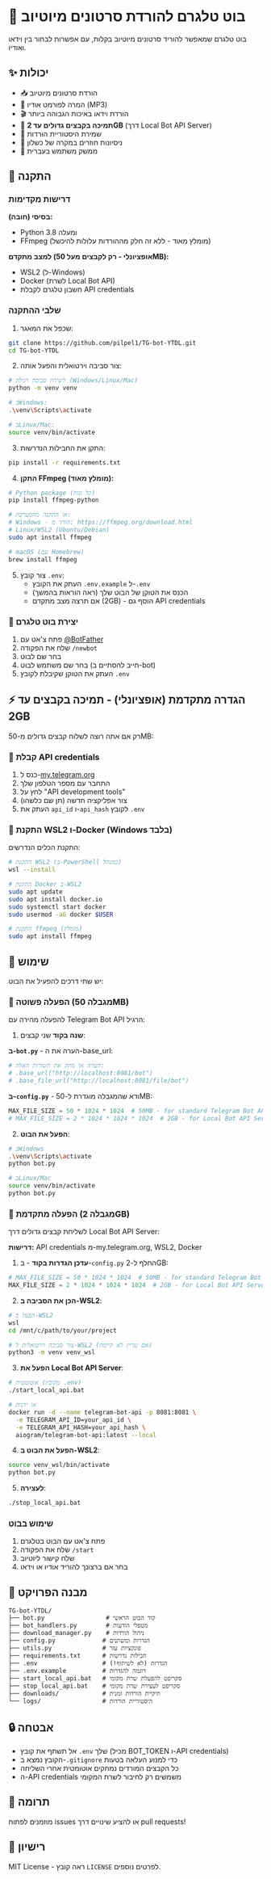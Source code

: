 # 🎥 בוט טלגרם להורדת סרטונים מיוטיוב

בוט טלגרם שמאפשר להוריד סרטונים מיוטיוב בקלות, עם אפשרות לבחור בין וידאו ואודיו.

## ✨ יכולות

- 📥 הורדת סרטונים מיוטיוב
- 🎵 המרה לפורמט אודיו (MP3)
- 🎬 הורדת וידאו באיכות הגבוהה ביותר
- 🚀 **תמיכה בקבצים גדולים עד 2GB** (דרך Local Bot API Server)
- 📝 שמירת היסטוריית הורדות
- 🔄 ניסיונות חוזרים במקרה של כשלון
- 💬 ממשק משתמש בעברית

## 🚀 התקנה

### דרישות מקדימות

**בסיסי (חובה):**
- Python 3.8 ומעלה
- FFmpeg (מומלץ מאוד - ללא זה חלק מההורדות עלולות להיכשל)

**למצב מתקדם (אופציונלי - רק לקבצים מעל 50MB):**
- WSL2 (ל-Windows)
- Docker (לשרת Local Bot API)
- חשבון טלגרם לקבלת API credentials

### שלבי ההתקנה

1. שכפל את המאגר:
```bash
git clone https://github.com/pilpel1/TG-bot-YTDL.git
cd TG-bot-YTDL
```

2. צור סביבה וירטואלית והפעל אותה:
```bash
# ליצירת סביבה רגילה (Windows/Linux/Mac)
python -m venv venv

# בWindows:
.\venv\Scripts\activate

# בLinux/Mac:
source venv/bin/activate
```

3. התקן את החבילות הנדרשות:
```bash
pip install -r requirements.txt
```

4. **התקן FFmpeg (מומלץ מאוד):**
```bash
# Python package (קל ונוח)
pip install ffmpeg-python

# או התקנה מהמערכת:
# Windows - הורד מ: https://ffmpeg.org/download.html
# Linux/WSL2 (Ubuntu/Debian)
sudo apt install ffmpeg

# macOS (עם Homebrew)
brew install ffmpeg
```

5. צור קובץ `.env`:
   - העתק את הקובץ `.env.example` ל-`.env`
   - הכנס את הטוקן של הבוט שלך (ראה הוראות בהמשך)
   - אם תרצה מצב מתקדם (2GB) - הוסף גם API credentials

### 🤖 יצירת בוט טלגרם

1. פתח צ'אט עם [@BotFather](https://t.me/BotFather)
2. שלח את הפקודה `/newbot`
3. בחר שם לבוט
4. בחר שם משתמש לבוט (חייב להסתיים ב-bot)
5. העתק את הטוקן שקיבלת לקובץ `.env`

## ⚡ הגדרה מתקדמת (אופציונלי) - תמיכה בקבצים עד 2GB

רק אם אתה רוצה לשלוח קבצים גדולים מ-50MB:

### 🔑 קבלת API credentials

1. כנס ל-[my.telegram.org](https://my.telegram.org)
2. התחבר עם מספר הטלפון שלך
3. לחץ על "API development tools"
4. צור אפליקציה חדשה (תן שם כלשהו)
5. העתק את `api_id` ו-`api_hash` לקובץ `.env`

### 🐳 התקנת WSL2 ו-Docker (Windows בלבד)

התקנת הכלים הנדרשים:

```bash
# התקנת WSL2 (ב-PowerShell כמנהל)
wsl --install

# התקנת Docker ב-WSL2
sudo apt update
sudo apt install docker.io
sudo systemctl start docker
sudo usermod -aG docker $USER

# התקנת ffmpeg (מומלץ)
sudo apt install ffmpeg
```

## 🎯 שימוש

יש שתי דרכים להפעיל את הבוט:

### 🔸 הפעלה פשוטה (מגבלה 50MB)

להפעלה מהירה עם Telegram Bot API הרגיל:

1. **שנה בקוד** שני קבצים:

**ב-`bot.py`** - הערה את ה-base_url:
```python
# הערה או מחק את השורות האלה:
# .base_url("http://localhost:8081/bot")
# .base_file_url("http://localhost:8081/file/bot")
```

**ב-`config.py`** - ודא שהמגבלה מוגדרת ל-50MB:
```python
MAX_FILE_SIZE = 50 * 1024 * 1024  # 50MB - for standard Telegram Bot API
# MAX_FILE_SIZE = 2 * 1024 * 1024 * 1024  # 2GB - for Local Bot API Server mode
```

2. **הפעל את הבוט**:
```bash
# בWindows
.\venv\Scripts\activate
python bot.py

# בLinux/Mac  
source venv/bin/activate
python bot.py
```

### 🚀 הפעלה מתקדמת (מגבלה 2GB)

לשליחת קבצים גדולים דרך Local Bot API Server:

**דרישות:** API credentials מ-my.telegram.org, WSL2, Docker

1. **עדכן הגדרות בקוד** - ב-`config.py` החלף ל-2GB:
```python
# MAX_FILE_SIZE = 50 * 1024 * 1024  # 50MB - for standard Telegram Bot API
MAX_FILE_SIZE = 2 * 1024 * 1024 * 1024  # 2GB - for Local Bot API Server mode
```

2. **הכן את הסביבה ב-WSL2**:
```bash
# הפעל ב-WSL2
wsl
cd /mnt/c/path/to/your/project

# צור סביבה וירטואלית ל-WSL2 (אם עדיין לא קיימת)
python3 -m venv venv_wsl
```

3. **הפעל את Local Bot API Server**:
```bash
# אוטומטית (מקובץ .env)
./start_local_api.bat

# או ידנית
docker run -d --name telegram-bot-api -p 8081:8081 \
  -e TELEGRAM_API_ID=your_api_id \
  -e TELEGRAM_API_HASH=your_api_hash \
  aiogram/telegram-bot-api:latest --local
```

4. **הפעל את הבוט ב-WSL2**:
```bash
source venv_wsl/bin/activate
python bot.py
```

5. **לעצירה**:
```bash
./stop_local_api.bat
```

### שימוש בבוט

1. פתח צ'אט עם הבוט בטלגרם
2. שלח את הפקודה `/start`
3. שלח קישור ליוטיוב
4. בחר אם ברצונך להוריד אודיו או וידאו

## 📁 מבנה הפרויקט

```
TG-bot-YTDL/
├── bot.py                 # קוד הבוט הראשי
├── bot_handlers.py        # מטפלי הודעות
├── download_manager.py    # ניהול הורדות
├── config.py             # הגדרות ומשתנים
├── utils.py              # פונקציות עזר
├── requirements.txt      # חבילות נדרשות
├── .env                  # הגדרות (לא לשיתוף!)
├── .env.example          # דוגמה להגדרות
├── start_local_api.bat   # סקריפט להפעלת שרת מקומי
├── stop_local_api.bat    # סקריפט לעצירת שרת מקומי
├── downloads/            # תיקיית הורדות זמנית
└── logs/                 # היסטוריית הורדות
```

## 🔒 אבטחה

- אל תשתף את קובץ `.env` שלך (מכיל BOT_TOKEN ו-API credentials)
- הקובץ נמצא ב-`.gitignore` כדי למנוע העלאה בטעות
- כל הקבצים המורדים נמחקים אוטומטית אחרי השליחה
- ה-API credentials משמשים רק לחיבור לשרת המקומי

## 🤝 תרומה

מוזמנים לפתוח issues או להציע שינויים דרך pull requests!

## 📝 רישיון

MIT License - ראה קובץ `LICENSE` לפרטים נוספים. 